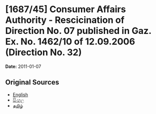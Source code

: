# [1687/45] Consumer Affairs Authority - Rescicination of Direction No. 07 published in Gaz. Ex. No. 1462/10 of 12.09.2006 (Direction No. 32)

**Date:** 2011-01-07

## Original Sources

- [English](https://documents.gov.lk/view/extra-gazettes/2011/1/1687-45_E.pdf)
- [සිංහල](https://documents.gov.lk/view/extra-gazettes/2011/1/1687-45_S.pdf)
- [தமிழ்](https://documents.gov.lk/view/extra-gazettes/2011/1/1687-45_T.pdf)
